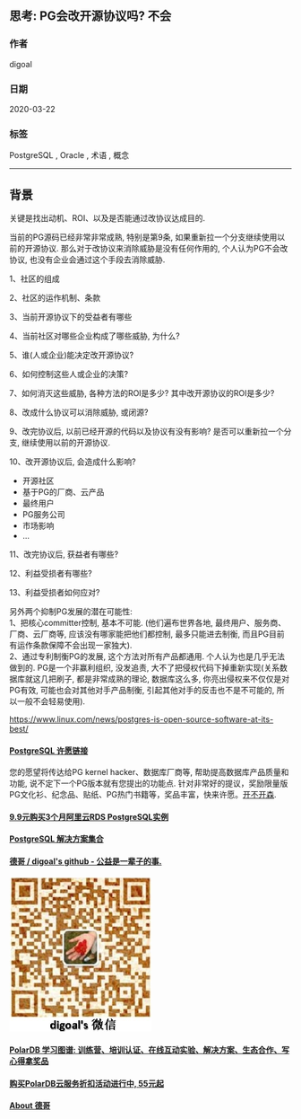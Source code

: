 ## 思考: PG会改开源协议吗? 不会    
          
### 作者                                                                          
digoal                                                                                                                   
                            
### 日期                                                                                                                   
2020-03-22                                                                                                               
                                                                                                                   
### 标签                                                                                                                   
PostgreSQL , Oracle , 术语 , 概念       
                       
----                 
                            
## 背景        
关键是找出动机、ROI、以及是否能通过改协议达成目的.     
    
当前的PG源码已经非常非常成熟, 特别是第9条, 如果重新拉一个分支继续使用以前的开源协议. 那么对于改协议来消除威胁是没有任何作用的, 个人认为PG不会改协议, 也没有企业会通过这个手段去消除威胁.      
    
    
1、社区的组成    
    
2、社区的运作机制、条款    
    
3、当前开源协议下的受益者有哪些    
    
4、当前社区对哪些企业构成了哪些威胁, 为什么?     
    
5、谁(人或企业)能决定改开源协议?      
    
6、如何控制这些人或企业的决策?     
    
7、如何消灭这些威胁, 各种方法的ROI是多少? 其中改开源协议的ROI是多少?      
    
8、改成什么协议可以消除威胁, 或闭源?     
    
9、改完协议后, 以前已经开源的代码以及协议有没有影响? 是否可以重新拉一个分支, 继续使用以前的开源协议.     
    
10、改开源协议后, 会造成什么影响?     
    
- 开源社区    
- 基于PG的厂商、云产品    
- 最终用户    
- PG服务公司    
- 市场影响    
- ...    
    
11、改完协议后, 获益者有哪些?    
    
12、利益受损者有哪些?    
    
13、利益受损者如何应对?     
    
另外两个抑制PG发展的潜在可能性:  
1、把核心committer控制, 基本不可能. (他们遍布世界各地, 最终用户、服务商、厂商、云厂商等, 应该没有哪家能把他们都控制, 最多只能进去制衡, 而且PG目前有运作条款保障不会出现一家独大).    
2、通过专利制衡PG的发展, 这个方法对所有产品都通用. 个人认为也是几乎无法做到的. PG是一个非赢利组织, 没发追责, 大不了把侵权代码下掉重新实现(关系数据库就这几把刷子, 都是非常成熟的理论, 数据库这么多, 你亮出侵权来不仅仅是对PG有效, 可能也会对其他对手产品制衡, 引起其他对手的反击也不是不可能的, 所以一般不会轻易使用).    
   
https://www.linux.com/news/postgres-is-open-source-software-at-its-best/  
    
  
  
  
  
  
  
  
  
  
  
  
  
  
  
  
  
  
  
  
  
  
  
  
  
  
  
  
  
  
  
  
  
  
  
  
  
  
  
  
  
  
  
  
  
  
  
  
  
  
  
  
  
  
#### [PostgreSQL 许愿链接](https://github.com/digoal/blog/issues/76 "269ac3d1c492e938c0191101c7238216")
您的愿望将传达给PG kernel hacker、数据库厂商等, 帮助提高数据库产品质量和功能, 说不定下一个PG版本就有您提出的功能点. 针对非常好的提议，奖励限量版PG文化衫、纪念品、贴纸、PG热门书籍等，奖品丰富，快来许愿。[开不开森](https://github.com/digoal/blog/issues/76 "269ac3d1c492e938c0191101c7238216").  
  
  
#### [9.9元购买3个月阿里云RDS PostgreSQL实例](https://www.aliyun.com/database/postgresqlactivity "57258f76c37864c6e6d23383d05714ea")
  
  
#### [PostgreSQL 解决方案集合](https://yq.aliyun.com/topic/118 "40cff096e9ed7122c512b35d8561d9c8")
  
  
#### [德哥 / digoal's github - 公益是一辈子的事.](https://github.com/digoal/blog/blob/master/README.md "22709685feb7cab07d30f30387f0a9ae")
  
  
![digoal's wechat](../pic/digoal_weixin.jpg "f7ad92eeba24523fd47a6e1a0e691b59")
  
  
#### [PolarDB 学习图谱: 训练营、培训认证、在线互动实验、解决方案、生态合作、写心得拿奖品](https://www.aliyun.com/database/openpolardb/activity "8642f60e04ed0c814bf9cb9677976bd4")
  
  
#### [购买PolarDB云服务折扣活动进行中, 55元起](https://www.aliyun.com/activity/new/polardb-yunparter?userCode=bsb3t4al "e0495c413bedacabb75ff1e880be465a")
  
  
#### [About 德哥](https://github.com/digoal/blog/blob/master/me/readme.md "a37735981e7704886ffd590565582dd0")
  
